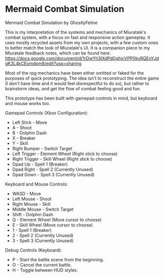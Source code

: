 # Mermaid Combat Simulation
Mermaid Combat Simulation by GhostlyFeline

This is my interpretation of the systems and mechanics of Miuratale's combat system, with a focus on fast and responsive action gameplay.  It uses mostly recycled assets from my own projects, with a few custom ones to better match the look of Miuratale's UI.  It is a companion piece to my Miuratale feedback notes, which can be found here: https://docs.google.com/document/d/1rDwYh3lXdPdGghjcVPP0kvRQEnYJdgK3L4kCEomdpm8/edit?usp=sharing 

Most of the rpg mechanics have been either omitted or faked for the purposes of quick prototyping.  The idea isn't to reconstruct the entire game (I don't have time and it would feel disrespectful to do so), but rather to brainstorm ideas, and get the flow of combat feeling good and fun.

This prototype has been built with gamepad controls in mind, but keyboard and mouse works too.

Gamepad Controls (Xbox Configuration):
* Left Stick - Move
* A - Shoot
* B - Dolphin Dash
* X - Breaker
* Y - Skill
* Right Bumper - Switch Target
* Left Trigger - Element Wheel (Right stick to choose)
* Right Trigger - Skill Wheel (Right stick to choose)
* Dpad Up - Spell 1 (Breaker)
* Dpad Right - Spell 2 (Currently Unused)
* Dpad Down - Spell 3 (Currently Unused)

Keyboard and Mouse Controls:
* WASD - Move
* Left Mouse - Shoot
* Right Mouse - Skill
* Middle Mouse - Switch Target
* Shift - Dolphin Dash
* Q - Element Wheel (Move cursor to choose)
* E - Skill Wheel (Move cursor to choose)
* 1 - Spell 1 (Breaker)
* 2 - Spell 2 (Currently Unused)
* 3 - Spell 3 (Currently Unused)

Debug Controls (Keyboard):
* P - Start the battle scene from the beginning.
* O - Cancel the current battle.
* H - Toggle between HUD styles.
